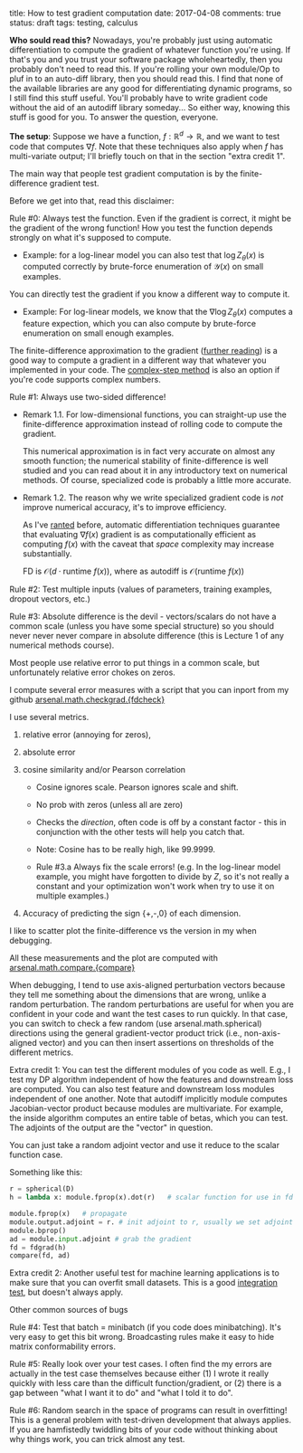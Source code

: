 title: How to test gradient computation
date: 2017-04-08
comments: true
status: draft
tags: testing, calculus


**Who sould read this?** Nowadays, you're probably just using automatic
differentiation to compute the gradient of whatever function you're using. If
that's you and you trust your software package wholeheartedly, then you probably
don't need to read this. If you're rolling your own module/Op to pluf in to an
auto-diff library, then you should read this. I find that none of the available
libraries are any good for differentiating dynamic programs, so I still find
this stuff useful. You'll probably have to write gradient code without the aid
of an autodiff library someday... So either way, knowing this stuff is good for
you. To answer the question, everyone.

**The setup**: Suppose we have a function, $f: \mathbb{R}^d \rightarrow
\mathbb{R}$, and we want to test code that computes $\nabla f$. Note that these
techniques also apply when $f$ has multi-variate output; I'll briefly touch on
that in the section "extra credit 1".

The main way that people test gradient computation is by the finite-difference
gradient test.

Before we get into that, read this disclaimer:

Rule #0: Always test the function. Even if the gradient is correct, it might be
the gradient of the wrong function! How you test the function depends strongly
on what it's supposed to compute.

 - Example: for a log-linear model you can also test that $\log Z_\theta(x)$ is
   computed correctly by brute-force enumeration of $\mathcal{Y}(x)$ on small
   examples.

You can directly test the gradient if you know a different way to compute it.

 - Example: For log-linear models, we know that the $\nabla \log Z_\theta(x)$
   computes a feature expection, which you can also compute by brute-force
   enumeration on small enough examples.


The finite-difference approximation to the gradient
([further reading](http://timvieira.github.io/blog/post/2014/02/10/gradient-vector-product/))
is a good way to compute a gradient in a different way that whatever you
implemented in your code. The
[complex-step method](http://timvieira.github.io/blog/post/2014/08/07/complex-step-derivative/)
is also an option if you're code supports complex numbers.

Rule #1: Always use two-sided difference!

 - Remark 1.1. For low-dimensional functions, you can straight-up use the
   finite-difference approximation instead of rolling code to compute the
   gradient.

   This numerical approximation is in fact very accurate on almost any smooth
   function; the numerical stability of finite-difference is well studied and
   you can read about it in any introductory text on numerical methods. Of
   course, specialized code is probably a little more accurate.

 - Remark 1.2. The reason why we write specialized gradient code is *not*
   improve numerical accuracy, it's to improve efficiency.

   As I've
   [ranted](http://timvieira.github.io/blog/post/2016/09/25/evaluating-fx-is-as-fast-as-fx/)
   before, automatic differentiation techniques guarantee that evaluating
   $\nabla f(x)$ gradient is as computationally efficient as computing $f(x)$
   with the caveat that *space* complexity may increase substantially.

   FD is $\mathcal{O}(d \cdot \textrm{runtime } f(x))$, where as autodiff is
   $\mathcal{O}(\textrm{runtime } f(x))$


Rule #2: Test multiple inputs (values of parameters, training examples, dropout
vectors, etc.)

Rule #3: Absolute difference is the devil - vectors/scalars do not have a common
scale (unless you have some special structure) so you should never never never
compare in absolute difference (this is Lecture 1 of any numerical methods
course).

Most people use relative error to put things in a common scale, but
unfortunately relative error chokes on zeros.

I compute several error measures with a script that you can inport from my
github
[arsenal.math.checkgrad.{fdcheck}](https://github.com/timvieira/arsenal/blob/master/arsenal/math/checkgrad.py)

I use several metrics.
1. relative error (annoying for zeros),
2. absolute error
3. cosine similarity and/or Pearson correlation

   - Cosine ignores scale. Pearson ignores scale and shift.

   - No prob with zeros (unless all are zero)

   - Checks the *direction*, often code is off by a constant factor - this in
     conjunction with the other tests will help you catch that.

   - Note: Cosine has to be really high, like 99.9999.

   - Rule #3.a Always fix the scale errors! (e.g. In the log-linear model
     example, you might have forgotten to divide by $Z$, so it's not really a
     constant and your optimization won't work when try to use it on multiple
     examples.)

4. Accuracy of predicting the sign {+,-,0} of each dimension.

I like to scatter plot the finite-difference vs the version in my when
debugging.

All these measurements and the plot are computed with
[arsenal.math.compare.{compare}](https://github.com/timvieira/arsenal/blob/master/arsenal/math/compare.py)


When debugging, I tend to use axis-aligned perturbation vectors because they
tell me something about the dimensions that are wrong, unlike a random
perturbation. The random perturbations are useful for when you are confident in
your code and want the test cases to run quickly. In that case, you can switch
to check a few random (use arsenal.math.spherical) directions using the general
gradient-vector product trick (i.e., non-axis-aligned vector) and you can then
insert assertions on thresholds of the different metrics.

Extra credit 1: You can test the different modules of you code as well. E.g., I
test my DP algorithm independent of how the features and downstream loss are
computed. You can also test feature and downstream loss modules independent of
one another. Note that autodiff implicitly module computes Jacobian-vector
product because modules are multivariate. For example, the inside algorithm
computes an entire table of betas, which you can test. The adjoints of the
output are the "vector" in question.

You can just take a random adjoint vector and use it reduce to the scalar
function case.

Something like this:
```python
r = spherical(D)
h = lambda x: module.fprop(x).dot(r)   # scalar function for use in fd

module.fprop(x)   # propagate
module.output.adjoint = r. # init adjoint to r, usually we set adjoint of scalar output=1
module.bprop()
ad = module.input.adjoint # grab the gradient
fd = fdgrad(h)
compare(fd, ad)
```

Extra credit 2: Another useful test for machine learning applications is to make
sure that you can overfit small datasets. This is a good
[integration test](https://en.wikipedia.org/wiki/Integration_testing), but
doesn't always apply.


Other common sources of bugs

Rule #4: Test that batch = minibatch (if you code does minibatching). It's very
easy to get this bit wrong. Broadcasting rules make it easy to hide matrix
conformability errors.

Rule #5: Really look over your test cases. I often find the my errors are
actually in the test case themselves because either (1) I wrote it really
quickly with less care than the difficult function/gradient, or (2) there is a
gap between "what I want it to do" and "what I told it to do".

Rule #6: Random search in the space of programs can result in overfitting! This
is a general problem with test-driven development that always applies. If you
are hamfistedly twiddling bits of your code without thinking about why things
work, you can trick almost any test.
